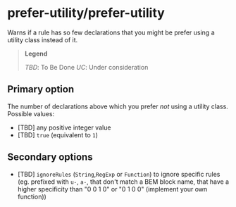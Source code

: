 prefer-utility/prefer-utility
===

Warns if a rule has so few declarations that you might be prefer using a utility class instead of it.

> **Legend**
>
> *TBD*: To Be Done
> *UC*: Under consideration

## Primary option

The number of declarations above which you prefer *not* using a utility class. Possible values:

 - [TBD] any positive integer value
 - [TBD] `true` (equivalent to `1`)

## Secondary options

 - [TBD] `ignoreRules` (`String`,`RegExp` or `Function`) to ignore specific rules (eg. prefixed with `u-`, `a-`, that don't match a BEM block name, that have a higher specificity than "0 0 1 0" or "0 1 0 0" (implement your own function))